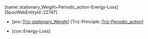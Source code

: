 ﻿---
type: TrizContradiction
aliases:
- stationary_Weight+Periodic_action-Energy-Loss
license: CC BY-SA 4.0
copyright: https://github.com/SpocWeb
IsDeleted: false
IsReadOnly: false
Confidential: public
tags: 
- Triz/Contradiction
---
[name::stationary_Weight+Periodic_action-Energy-Loss]
[SpocWebEntityId::22747]
+ [pro::[Triz-stationary_Weight](tech/Triz/Parameter/Triz-stationary_Weight.md)]
[Triz-Principle::[Triz-Periodic_action](tech/Triz/Principle/Triz-Periodic_action.md)]
- [con::Energy-Loss]

